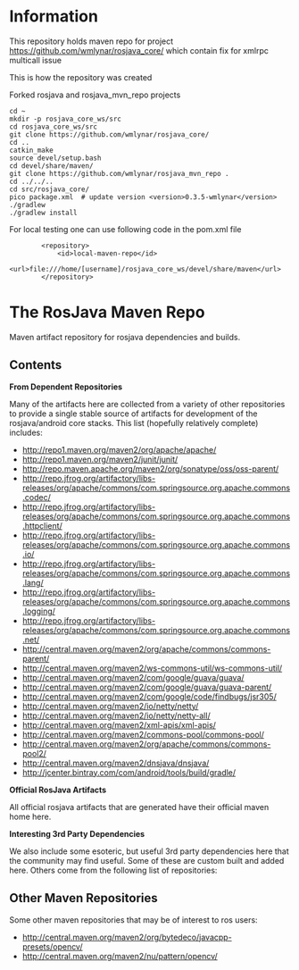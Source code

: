 # Information

This repository holds maven repo for project https://github.com/wmlynar/rosjava_core/ which contain fix for xmlrpc multicall issue

This is how the repository was created

Forked rosjava and rosjava_mvn_repo projects

```
cd ~
mkdir -p rosjava_core_ws/src
cd rosjava_core_ws/src
git clone https://github.com/wmlynar/rosjava_core/
cd ..
catkin_make
source devel/setup.bash
cd devel/share/maven/
git clone https://github.com/wmlynar/rosjava_mvn_repo .
cd ../../..
cd src/rosjava_core/
pico package.xml  # update version <version>0.3.5-wmlynar</version>
./gradlew
./gradlew install
```

For local testing one can use following code in the pom.xml file

```
		<repository>
			<id>local-maven-repo</id>
			<url>file:///home/[username]/rosjava_core_ws/devel/share/maven</url>
		</repository>
```

# The RosJava Maven Repo

Maven artifact repository for rosjava dependencies and builds.

## Contents


**From Dependent Repositories**

Many of the artifacts here are collected from a variety of other repositories to provide a single stable source of artifacts for development of the rosjava/android core stacks. This list (hopefully relatively complete) includes:

* http://repo1.maven.org/maven2/org/apache/apache/
* http://repo1.maven.org/maven2/junit/junit/
* http://repo.maven.apache.org/maven2/org/sonatype/oss/oss-parent/
* http://repo.jfrog.org/artifactory/libs-releases/org/apache/commons/com.springsource.org.apache.commons.codec/
* http://repo.jfrog.org/artifactory/libs-releases/org/apache/commons/com.springsource.org.apache.commons.httpclient/
* http://repo.jfrog.org/artifactory/libs-releases/org/apache/commons/com.springsource.org.apache.commons.io/
* http://repo.jfrog.org/artifactory/libs-releases/org/apache/commons/com.springsource.org.apache.commons.lang/
* http://repo.jfrog.org/artifactory/libs-releases/org/apache/commons/com.springsource.org.apache.commons.logging/
* http://repo.jfrog.org/artifactory/libs-releases/org/apache/commons/com.springsource.org.apache.commons.net/
* http://central.maven.org/maven2/org/apache/commons/commons-parent/
* http://central.maven.org/maven2/ws-commons-util/ws-commons-util/
* http://central.maven.org/maven2/com/google/guava/guava/
* http://central.maven.org/maven2/com/google/guava/guava-parent/
* http://central.maven.org/maven2/com/google/code/findbugs/jsr305/
* http://central.maven.org/maven2/io/netty/netty/
* http://central.maven.org/maven2/io/netty/netty-all/
* http://central.maven.org/maven2/xml-apis/xml-apis/
* http://central.maven.org/maven2/commons-pool/commons-pool/
* http://central.maven.org/maven2/org/apache/commons/commons-pool2/
* http://central.maven.org/maven2/dnsjava/dnsjava/
* http://jcenter.bintray.com/com/android/tools/build/gradle/

**Official RosJava Artifacts**

All official rosjava artifacts that are generated have their official maven home here.

**Interesting 3rd Party Dependencies**

We also include some esoteric, but useful 3rd party dependencies here that the community may find useful. Some of these are custom built and added here. Others come from the following list of repositories:

## Other Maven Repositories

Some other maven repositories that may be of interest to ros users:

* http://central.maven.org/maven2/org/bytedeco/javacpp-presets/opencv/
* http://central.maven.org/maven2/nu/pattern/opencv/


